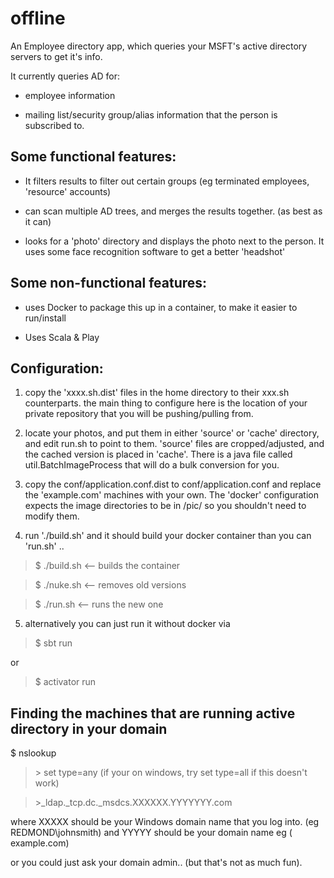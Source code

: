 offline
=======

An Employee directory app, which queries your MSFT's active directory servers to get it's info.

It currently queries AD for:

- employee information

- mailing list/security group/alias information that the person is subscribed to.

Some functional features:
-------------------------

- It filters results to filter out certain groups (eg terminated employees, 'resource' accounts)

- can scan multiple AD trees, and merges the results together. (as best as it can)

- looks for a 'photo' directory and displays the photo next to the person. It uses some face recognition software to get a better 'headshot'


Some non-functional features:
-----------------------------

- uses Docker to package this up in a container, to make it easier to run/install

- Uses Scala & Play


Configuration:
--------------

1. copy the 'xxxx.sh.dist' files in the home directory to their xxx.sh counterparts. the main thing to configure here is the location of your private repository that you will be pushing/pulling from.

2. locate your photos, and put them in either 'source' or 'cache' directory, and edit run.sh to point to them. 'source' files are cropped/adjusted, and the cached version is placed in 'cache'.
There is a java file called util.BatchImageProcess that will do a bulk conversion for you.

3. copy the conf/application.conf.dist to conf/application.conf and replace the 'example.com' machines with your own. The 'docker' configuration expects the image directories to be in /pic/ so you shouldn't need to modify them.

4. run './build.sh' and it should build your docker container than you can 'run.sh' ..

> $ ./build.sh <-- builds the container

> $ ./nuke.sh  <-- removes old versions

> $ ./run.sh   <-- runs the new one

5. alternatively you can just run it without docker via

> $ sbt run

or

> $ activator run


Finding the machines that are running active directory in your domain
---------------------------------------------------------------------
$ nslookup

> \> set type=any (if your on windows, try set type=all if this doesn't work)

> \>_ldap._tcp.dc._msdcs.XXXXXX.YYYYYYY.com

where XXXXX should be your Windows domain name that you log into. (eg REDMOND\johnsmith)
and YYYYY should be your domain name eg ( example.com)

or you could just ask your domain admin.. (but that's not as much fun).

